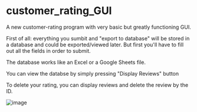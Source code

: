 # customer_rating_GUI
A new customer-rating program with very basic but greatly functioning GUI.

First of all: everything you sumbit and "export to database" will be stored in a database and could be exported/viewed later.
But first you'll have to fill out all the fields in order to submit.

The database works like an Excel or a Google Sheets file.

You can view the databse by simply pressing "Display Reviews" button

To delete your rating, you can display reviews and delete the review by the ID.


![image](https://github.com/user-attachments/assets/7c8f4518-596e-4f09-9162-8a30fce5d02c)
